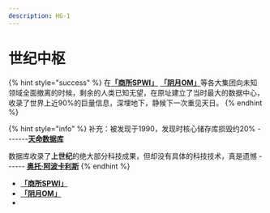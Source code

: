 ```yaml
---
description: HG-1
---
```


# 世纪中枢

{% hint style="success" %}
在[**「商所SPWI」**](1.md) [**「阴月OM」**](2.md)等各大集团向未知领域全面撤离的时候，剩余的人类已知无望，在原址建立了当时最大的数据中心，收录了世界上近90%的巨量信息，深埋地下，静候下一次重见天日。
{% endhint %}

{% hint style="info" %}
补充：被发现于1990，发现时核心储存库损毁约20% -------[**天命数据库**](../3/)

数据库收录了**上世纪**的绝大部分科技成果，但却没有具体的科技技术，真是遗憾 ------ [**奥托·阿波卡利斯**](../4/1.md#otto)
{% endhint %}

* [**「商所SPWI」**](1.md)
* [**「阴月OM」**](2.md)
* 
